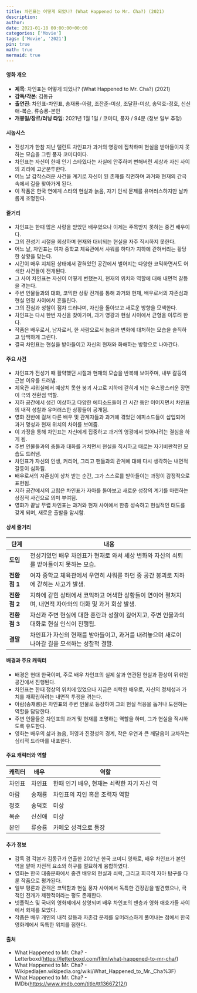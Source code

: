 ```yaml
---
title: 차인표는 어떻게 되었나? (What Happened to Mr. Cha?) (2021)
description: 
author: 
date: 2021-01-18 00:00:00+00:00
categories: ['Movie']
tags: ['Movie', '2021']
pin: true
math: true
mermaid: true
---
```

#### 영화 개요

- **제목**: 차인표는 어떻게 되었나? (What Happened to Mr. Cha?) (2021)  
- **감독/각본**: 김동규  
- **출연진**: 차인표-차인표, 송재룡-아람, 조잔준-미상, 조달환-미상, 송덕호-정호, 신신애-복순, 류승룡-본인  
- **개봉일/장르/러닝 타임**: 2021년 1월 1일 / 코미디, 풍자 / 94분 (정보 일부 추정)

#### 시놉시스

- 전성기가 한참 지난 탤런트 차인표가 과거의 영광에 집착하며 현실을 받아들이지 못하는 모습을 그린 풍자 코미디이다.  
- 차인표는 자신이 한때 인기 스타였다는 사실에 안주하며 변해버린 세상과 자신 사이의 괴리에 고군분투한다.  
- 어느 날 갑작스러운 사건을 계기로 자신이 된 존재를 직면하며 과거와 현재의 간극 속에서 길을 찾아가게 된다.  
- 이 작품은 한국 연예계 스타의 현실과 늙음, 자기 인식 문제를 유머러스하지만 날카롭게 조명한다.

#### 줄거리

- 차인표는 한때 많은 사랑을 받았던 배우였으나 이제는 주목받지 못하는 중견 배우이다.  
- 그의 전성기 시절을 회상하며 현재와 대비되는 현실을 자주 직시하지 못한다.  
- 어느 날, 차인표는 여자 중학교 체육관에서 샤워를 하다가 지하에 갇혀버리는 황당한 상황을 맞는다.  
- 시간이 매우 지체된 상태에서 갇혀있던 공간에서 벌어지는 다양한 코믹하면서도 어색한 사건들이 전개된다.  
- 그 사이 차인표는 자신이 어떻게 변했는지, 현재의 위치와 역할에 대해 내면적 갈등을 겪는다.  
- 주변 인물들과의 대화, 코믹한 상황 전개를 통해 과거와 현재, 배우로서의 자존심과 현실 인정 사이에서 흔들린다.  
- 그의 진심과 성찰이 점차 드러나며, 자신을 돌아보고 새로운 방향을 모색한다.  
- 차인표는 다시 한번 자신을 찾아가며, 과거 영광과 현실 사이에서 균형을 이루려 한다.  
- 작품은 배우로서, 남자로서, 한 사람으로서 늙음과 변화에 대처하는 모습을 솔직하고 담백하게 그린다.  
- 결국 차인표는 현실을 받아들이고 자신의 현재와 화해하는 방향으로 나아간다.

#### 주요 사건

- 차인표가 전성기 때 활약했던 시절과 현재의 모습을 반복해 보여주며, 내부 갈등의 근본 이유를 드러냄.  
- 체육관 샤워실에서 예상치 못한 붕괴 사고로 지하에 갇히게 되는 우스꽝스러운 장면이 극의 전환점 역할.  
- 지하 공간에서 생긴 이상하고 다양한 에피소드들이 긴 시간 동안 이어지면서 차인표의 내적 성찰과 유머러스한 상황들이 공개됨.  
- 영화 전반에 걸쳐 다른 배우 및 관계자들과 과거에 겪었던 에피소드들이 삽입되어 과거 명성과 현재 위치의 차이를 보여줌.  
- 이 과정을 통해 차인표는 자신에게 집중하고 과거의 영광에서 벗어나려는 결심을 하게 됨.  
- 주변 인물들과의 충돌과 대화를 거치면서 현실을 직시하고 때로는 자기비판적인 모습도 드러냄.  
- 차인표가 자신의 인생, 커리어, 그리고 팬들과의 관계에 대해 다시 생각하는 내면적 갈등이 심화됨.  
- 배우로서의 자존심이 상처 받는 순간, 그가 스스로를 받아들이는 과정이 감정적으로 표현됨.  
- 지하 공간에서의 고립은 차인표가 자아를 돌아보고 새로운 성장의 계기를 마련하는 상징적 사건으로 의미 부여됨.  
- 영화가 끝날 무렵 차인표는 과거와 현재 사이에서 한층 성숙하고 현실적인 태도를 갖게 되며, 새로운 출발을 암시함.

#### 상세 줄거리

| **단계**  | **내용**                                                                                              |
|-----------|-----------------------------------------------------------------------------------------------------|
| **도입**  | 전성기였던 배우 차인표가 현재로 와서 세상 변화와 자신의 쇠퇴를 받아들이지 못하는 모습.                  |
| **전환점 1** | 여자 중학교 체육관에서 우연히 샤워를 하던 중 공간 붕괴로 지하에 갇히는 사고가 발생.                       |
| **전환점 2** | 지하에 갇힌 상태에서 코믹하고 어색한 상황들이 연이어 펼쳐지며, 내면적 자아와의 대화 및 과거 회상 발생.           |
| **전환점 3** | 자신과 주변 현실에 대한 혼란과 성찰이 깊어지고, 주변 인물과의 대화로 현실 인식이 진행됨.                    |
| **결말**  | 차인표가 자신의 현재를 받아들이고, 과거를 내려놓으며 새로이 나아갈 길을 모색하는 성찰적 결말.                |

#### 배경과 주요 캐릭터

- 배경은 현대 한국이며, 주로 배우 차인표의 실제 삶과 연관된 현실과 환상이 뒤섞인 공간에서 진행된다.  
- 차인표는 한때 정상의 위치에 있었으나 지금은 쇠락한 배우로, 자신의 정체성과 가치를 재확립하려는 내면적 투쟁을 겪는다.  
- 아람(송재룡)은 차인표의 주변 인물로 등장하여 그의 현실 적응을 돕거나 도전하는 역할을 담당한다.  
- 주변 인물들은 차인표의 과거 및 현재를 조명하는 역할을 하며, 그가 현실을 직시하도록 유도한다.  
- 영화는 배우의 삶과 늙음, 허영과 진정성의 경계, 작은 우연과 큰 깨달음이 교차하는 심리적 드라마를 내포한다.

#### 주요 캐릭터와 역할

| **캐릭터** | **배우** | **역할** |
|------------|----------|----------|
| 차인표 | 차인표 | 한때 인기 배우, 현재는 쇠락한 자기 자신 역 |
| 아람 | 송재룡 | 차인표의 지인 혹은 조력자 역할 |
| 정호 | 송덕호 | 미상 |
| 복순 | 신신애 | 미상 |
| 본인 | 류승룡 | 카메오 성격으로 등장 |

#### 추가 정보

- 감독 겸 각본가 김동규가 연출한 2021년 한국 코미디 영화로, 배우 차인표가 본인 역을 맡아 자전적 요소와 허구를 절묘하게 융합하였다.  
- 영화는 한국 대중문화에서 중견 배우의 현실과 쇠락, 그리고 희극적 자아 탐구를 다룬 작품으로 평가된다.  
- 일부 평론과 관객은 코믹함과 현실 풍자 사이에서 독특한 긴장감을 발견했으나, 극적인 전개가 제한적이라는 평도 존재한다.  
- 넷플릭스 및 국내외 영화제에서 상영되며 배우 차인표의 팬층과 영화 애호가들 사이에서 화제를 모았다.  
- 작품은 배우 개인의 내적 갈등과 자존감 문제를 유머러스하게 풀어내는 점에서 한국 영화계에서 독특한 위치를 점한다.

#### 출처

- What Happened to Mr. Cha? - Letterboxd(https://letterboxd.com/film/what-happened-to-mr-cha/)  
- What Happened to Mr. Cha? - Wikipedia(en.wikipedia.org/wiki/What_Happened_to_Mr._Cha%3F)  
- What Happened to Mr. Cha? - IMDb(https://www.imdb.com/title/tt13667212/)
